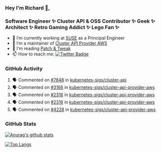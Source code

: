 ### Hey I'm Richard 👋, 

<h3 align="left">Software Engineer ✨ Cluster API & OSS Contributor ✨ Geek ✨ Architect ✨ Retro Gaming Addict ✨ Lego Fan ✨</h3>

- 🔭 I’m currently working at [SUSE](https://www.suse.com/) as a Principal Engineer
- 👯 I’m a maintainer of [Cluster API Provider AWS](https://github.com/kubernetes-sigs/cluster-api-provider-aws)
- 💬 I'm reading [Patch & Tweak](https://bjooks.com/products/patch-tweak-exploring-modular-synthesis)
- 📫 How to reach me: [![Twitter Badge](https://img.shields.io/badge/-@fruit_case-00acee?style=flat&logo=Twitter&logoColor=white)](https://twitter.com/intent/follow?screen_name=fruit_case "Follow on Twitter")

### GitHub Activity 

<!--START_SECTION:activity-->
1. 🗣 Commented on [#7848](https://github.com/kubernetes-sigs/cluster-api/issues/7848) in [kubernetes-sigs/cluster-api](https://github.com/kubernetes-sigs/cluster-api)
2. 🗣 Commented on [#3166](https://github.com/kubernetes-sigs/cluster-api-provider-aws/issues/3166) in [kubernetes-sigs/cluster-api-provider-aws](https://github.com/kubernetes-sigs/cluster-api-provider-aws)
3. 🗣 Commented on [#2316](https://github.com/kubernetes-sigs/cluster-api-provider-aws/issues/2316) in [kubernetes-sigs/cluster-api-provider-aws](https://github.com/kubernetes-sigs/cluster-api-provider-aws)
4. 🗣 Commented on [#2316](https://github.com/kubernetes-sigs/cluster-api-provider-aws/issues/2316) in [kubernetes-sigs/cluster-api-provider-aws](https://github.com/kubernetes-sigs/cluster-api-provider-aws)
5. 🗣 Commented on [#4228](https://github.com/kubernetes-sigs/cluster-api-provider-aws/issues/4228) in [kubernetes-sigs/cluster-api-provider-aws](https://github.com/kubernetes-sigs/cluster-api-provider-aws)
<!--END_SECTION:activity-->

### GitHub Stats

[![Anurag's github stats](https://github-readme-stats.vercel.app/api?username=richardcase&count_private=true&show_icons=true)](https://github.com/anuraghazra/github-readme-stats)

[![Top Langs](https://github-readme-stats.vercel.app/api/top-langs/?username=richardcase&hide=html&layout=compact)](https://github.com/anuraghazra/github-readme-stats)
